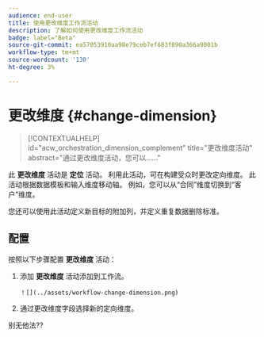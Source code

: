 ```yaml
---
audience: end-user
title: 使用更改维度工作流活动
description: 了解如何使用更改维度工作流活动
badge: label="Beta"
source-git-commit: ea57053910aa98e79ceb7ef683f890a366a9001b
workflow-type: tm+mt
source-wordcount: '130'
ht-degree: 3%

---
```



# 更改维度 {#change-dimension}

>[!CONTEXTUALHELP]
>id="acw_orchestration_dimension_complement"
>title="更改维度活动"
>abstract="通过更改维度活动，您可以……"

此 **更改维度** 活动是 **定位** 活动。 利用此活动，可在构建受众时更改定向维度。 此活动根据数据模板和输入维度移动轴。 例如，您可以从“合同”维度切换到“客户”维度。

您还可以使用此活动定义新目标的附加列，并定义重复数据删除标准。

## 配置

按照以下步骤配置 **更改维度** 活动：

1. 添加 **更改维度** 活动添加到工作流。

       ！[](../assets/workflow-change-dimension.png)
   
1. 通过更改维度字段选择新的定向维度。

别无他法??